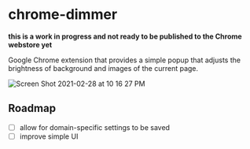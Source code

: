 # chrome-dimmer

**this is a work in progress and not ready to be published to the Chrome webstore yet**

Google Chrome extension that provides a simple popup that adjusts the brightness of background and images of the current page.

![Screen Shot 2021-02-28 at 10 16 27 PM](https://user-images.githubusercontent.com/24231312/109447861-b3d4cd80-7a12-11eb-8d7b-5f350ea12f38.png)

## Roadmap
- [ ] allow for domain-specific settings to be saved
- [ ] improve simple UI
